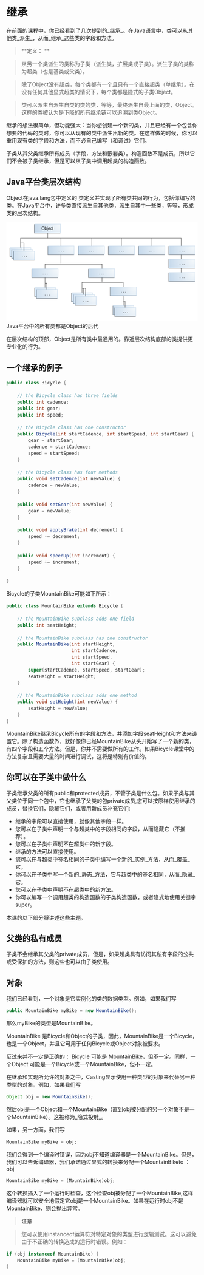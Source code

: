 # 继承

在前面的课程中，你已经看到了几次提到的_继承_。在Java语言中，类可以从其他类_派生_，从而_继承_这些类的字段和方法。

> **定义： ** 

> 从另一个类派生的类称为子类（派生类，扩展类或子类）。派生子类的类称为超类（也是基类或父类）。

> 除了Object没有超类，每个类都有一个且只有一个直接超类（单继承）。在没有任何其他显式超类的情况下，每个类都是隐式的子类Object。

> 类可以派生自派生自类的类的类，等等，最终派生自最上面的类，Object。这样的类被认为是下降的所有继承链可以追溯到类Object。

继承的想法很简单，但功能强大：当你想创建一个新的类，并且已经有一个包含你想要的代码的类时，你可以从现有的类中派生出新的类。在这样做的时候，你可以重用现有类的字段和方法，而不必自己编写（和调试）它们。

子类从其父类继承所有成员（字段，方法和嵌套类）。构造函数不是成员，所以它们不会被子类继承，但是可以从子类中调用超类的构造函数。


## Java平台类层次结构

Object在java.lang包中定义的 类定义并实现了所有类共同的行为，包括你编写的类。在Java平台中，许多类直接派生自其他类，派生自其中一些类，等等，形成类的层次结构。

![](/assets/java/iandi/classes-object.gif)
Java平台中的所有类都是Object的后代

在层次结构的顶部，Object是所有类中最通用的。靠近层次结构底部的类提供更专业化的行为。

## 一个继承的例子
```java
public class Bicycle {
        
    // the Bicycle class has three fields
    public int cadence;
    public int gear;
    public int speed;
        
    // the Bicycle class has one constructor
    public Bicycle(int startCadence, int startSpeed, int startGear) {
        gear = startGear;
        cadence = startCadence;
        speed = startSpeed;
    }
        
    // the Bicycle class has four methods
    public void setCadence(int newValue) {
        cadence = newValue;
    }
        
    public void setGear(int newValue) {
        gear = newValue;
    }
        
    public void applyBrake(int decrement) {
        speed -= decrement;
    }
        
    public void speedUp(int increment) {
        speed += increment;
    }
        
}
```

Bicycle的子类MountainBike可能如下所示：

```java
public class MountainBike extends Bicycle {
        
    // the MountainBike subclass adds one field
    public int seatHeight;

    // the MountainBike subclass has one constructor
    public MountainBike(int startHeight,
                        int startCadence,
                        int startSpeed,
                        int startGear) {
        super(startCadence, startSpeed, startGear);
        seatHeight = startHeight;
    }   
        
    // the MountainBike subclass adds one method
    public void setHeight(int newValue) {
        seatHeight = newValue;
    }   
}
```

MountainBike继承Bicycle所有的字段和方法，并添加字段seatHeight和方法来设置它。除了构造函数外，就好像你已经MountainBike从头开始写了一个新的类，有四个字段和五个方法。但是，你并不需要做所有的工作。如果Bicycle课堂中的方法复杂且需要大量的时间进行调试，这将是特别有价值的。

## 你可以在子类中做什么

子类继承父类的所有public和protected成员，不管子类是什么包。如果子类与其父类位于同一个包中，它也继承了父类的包private成员,您可以按原样使用继承的成员，替换它们，隐藏它们，或者用新成员补充它们:

* 继承的字段可以直接使用，就像其他字段一样。
* 您可以在子类中声明一个与超类中的字段相同的字段，从而隐藏它（不推荐）。
* 您可以在子类中声明不在超类中的新字段。
* 继承的方法可以直接使用。
* 您可以在与超类中签名相同的子类中编写一个新的_实例_方法，从而_覆盖_它。
* 你可以在子类中写一个新的_静态_方法，它与超类中的签名相同，从而_隐藏_它。
* 您可以在子类中声明不在超类中的新方法。
* 你可以编写一个调用超类的构造函数的子类构造函数，或者隐式地使用关键字super。


本课的以下部分将讲述这些主题。

## 父类的私有成员

子类不会继承其父类的private成员，但是，如果超类具有访问其私有字段的公共或受保护的方法，则这些也可以由子类使用。

## 对象
我们已经看到，一个对象是它实例化的类的数据类型。例如，如果我们写

```java
public MountainBike myBike = new MountainBike();
```
那么myBike的类型是MountainBike。

MountainBike 是Bicycle和Object的子类，因此，MountainBike是一个Bicycle，也是一个Object，并且它可用于任何Bicycle或Object对象被要求。

反过来并不一定是正确的： Bicycle 可能是 MountainBike，但不一定。同样，一个Object 可能是一个Bicycle或一个MountainBike，但不一定。

在继承和实现所允许的对象之中，Casting显示使用一种类型的对象来代替另一种类型的对象。例如，如果我们写

```java
Object obj = new MountainBike();
```

然后obj是一个Object和一个MountainBike（直到obj被分配的另一个对象不是一个MountainBike）。这被称为_隐式投射_。

如果，另一方面，我们写

```java
MountainBike myBike = obj;
```
我们会得到一个编译时错误，因为obj不知道编译器是一个MountainBike。但是，我们可以告诉编译器，我们承诺通过显式的转换来分配一个MountainBiketo ：obj

```java
MountainBike myBike = (MountainBike)obj;
```

这个转换插入了一个运行时检查，这个检查obj被分配了一个MountainBike,这样编译器就可以安全地假定它obj是一个MountainBike。如果在运行时obj不是MountainBike，则会抛出异常。

> **注意**

> 您可以使用instanceof运算符对特定对象的类型进行逻辑测试。这可以避免由于不正确的转换造成的运行时错误。例如：
```java
if (obj instanceof MountainBike) {
    MountainBike myBike = (MountainBike)obj;
}
```








